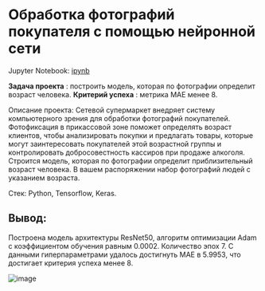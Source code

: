 # Обработка фотографий покупателя с помощью нейронной сети
Jupyter Notebook: [ipynb](https://github.com/Neobernis/Portfolio/blob/main/CV%20Bread%20%26%20Salt/CV%20Bread%20%26%20Salt.ipynb)

**Задача проекта** :  построить модель, которая по фотографии определит возраст человека.
**Критерий успеха** : метрика MAE менее 8.

Описание проекта:
Сетевой супермаркет внедряет систему компьютерного зрения для обработки фотографий покупателей. Фотофиксация в прикассовой зоне поможет определять возраст клиентов, чтобы анализировать покупки и предлагать товары, которые могут заинтересовать покупателей этой возрастной группы и контролировать добросовестность кассиров при продаже алкоголя. Строится модель, которая по фотографии определит приблизительный возраст человека. В вашем распоряжении набор фотографий людей с указанием возраста.

Стек: Python, Tensorflow, Keras.

## Вывод:
Построена модель архитектуры ResNet50, алгоритм оптимизации Adam с коэффициентом обучения равным 0.0002. Количество эпох 7. С данными гиперпараметрами удалось достигнуть MAE в 5.9953, что достигает критерия успеха менее 8. 

![image](https://github.com/Neobernis/Portfolio/assets/109903977/3f0f979c-9608-4c43-8792-587df218c83a)
